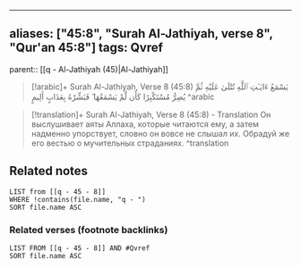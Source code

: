 
---
aliases: ["45:8", "Surah Al-Jathiyah, verse 8", "Qur'an 45:8"]
tags: Qvref
---

parent:: [[q - Al-Jathiyah (45)|Al-Jathiyah]]

> [!arabic]+ Surah Al-Jathiyah, Verse 8 (45:8)
> <span class="quran-arabic">يَسْمَعُ ءَايَـٰتِ ٱللَّهِ تُتْلَىٰ عَلَيْهِ ثُمَّ يُصِرُّ مُسْتَكْبِرًا كَأَن لَّمْ يَسْمَعْهَا ۖ فَبَشِّرْهُ بِعَذَابٍ أَلِيمٍ</span>
^arabic

> [!translation]+ Surah Al-Jathiyah, Verse 8 (45:8) - Translation
> Он выслушивает аяты Аллаха, которые читаются ему, а затем надменно упорствует, словно он вовсе не слышал их. Обрадуй же его вестью о мучительных страданиях.
^translation



## Related notes
```dataview
LIST from [[q - 45 - 8]]
WHERE !contains(file.name, "q - ")
SORT file.name ASC
```

### Related verses (footnote backlinks)
```dataview
LIST FROM [[q - 45 - 8]] AND #Qvref
SORT file.name ASC
```

